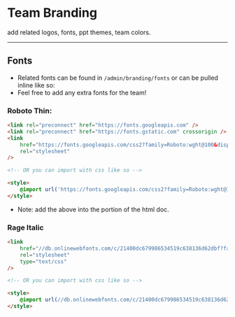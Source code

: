 # Team Branding

add related logos, fonts, ppt themes, team colors.

---

## Fonts

-   Related fonts can be found in `/admin/branding/fonts` or can be pulled inline like so:
-   Feel free to add any extra fonts for the team!

### Roboto Thin:

```html
<link rel="preconnect" href="https://fonts.googleapis.com" />
<link rel="preconnect" href="https://fonts.gstatic.com" crossorigin />
<link
    href="https://fonts.googleapis.com/css2?family=Roboto:wght@100&display=swap"
    rel="stylesheet"
/>

<!-- OR you can import with css like so -->

<style>
    @import url('https://fonts.googleapis.com/css2?family=Roboto:wght@100&display=swap');
</style>
```

-   Note: add the above into the <head> portion of the html doc.

### Rage Italic

```html
<link
    href="//db.onlinewebfonts.com/c/21400dc679986534519c638136d62dbf?family=Rage+Italic"
    rel="stylesheet"
    type="text/css"
/>

<!-- OR you can import with css like so -->

<style>
    @import url(//db.onlinewebfonts.com/c/21400dc679986534519c638136d62dbf?family=Rage+Italic);
</style>
```
